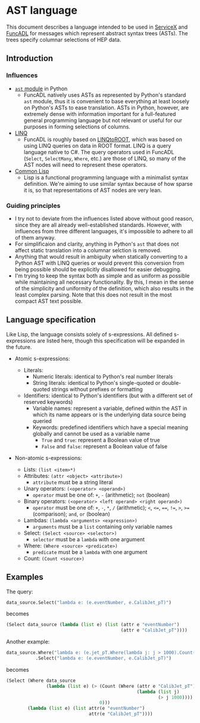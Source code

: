 # AST language

This document describes a language intended to be used in [ServiceX](https://github.com/ssl-hep/ServiceX) and [FuncADL](https://github.com/iris-hep/func_adl) for messages which represent abstract syntax trees (ASTs). The trees specify columnar selections of HEP data.

## Introduction

### Influences

- [`ast` module](https://docs.python.org/3/library/ast.html) in Python
  - FuncADL natively uses ASTs as represented by Python's standard `ast` module, thus it is convenient to base everything at least loosely on Python's ASTs to ease translation. ASTs in Python, however, are extremely dense with information important for a full-featured general programming language but not relevant or useful for our purposes in forming selections of columns.
- [LINQ](https://docs.microsoft.com/en-us/dotnet/csharp/programming-guide/concepts/linq/)
  - FuncADL is roughly based on [LINQtoROOT](https://github.com/gordonwatts/LINQtoROOT), which was based on using LINQ queries on data in ROOT format. LINQ is a query language native to C#. The query operators used in FuncADL (`Select`, `SelectMany`, `Where`, etc.) are those of LINQ, so many of the AST nodes will need to represent these operators.
- [Common Lisp](https://common-lisp.net/)
  - Lisp is a functional programming language with a minimalist syntax definition. We're aiming to use similar syntax because of how sparse it is, so that representations of AST nodes are very lean.

### Guiding principles

- I try not to deviate from the influences listed above without good reason, since they are all already well-established standards. However, with influences from three different languages, it's impossible to adhere to all of them anyway.
- For simplificaion and clarity, anything in Python's `ast` that does not affect static translation into a columnar selction is removed.
- Anything that would result in ambiguity when statically converting to a Python AST with LINQ queries or would prevent this conversion from being possible should be explicitly disallowed for easier debugging.
- I'm trying to keep the syntax both as simple and as uniform as possible while maintaining all necessary functionality. By this, I mean in the sense of the simplicity and uniformity of the definition, which also results in the least complex parsing. Note that this does not result in the most compact AST text possible.

## Language specification

Like Lisp, the language consists solely of s-expressions. All defined s-expressions are listed here, though this specification will be expanded in the future.

- Atomic s-expressions:
  - Literals:
    - Numeric literals: identical to Python's real number literals
    - String literals: identical to Python's single-quoted or double-quoted strings without prefixes or formatting
  - Identifiers: identical to Python's identifiers (but with a different set of reserved keywords)
    - Variable names: represent a variable, defined within the AST in which its name appears or is the underlying data source being queried
    - Keywords: predefined identifiers which have a special meaning globally and cannot be used as a variable name
      - `True` and `true`: represent a Boolean value of true
      - `False` and `false`: represent a Boolean value of false

- Non-atomic s-expressions:
  - Lists: `(list <item>*)`
  - Attributes: `(attr <object> <attribute>)`
    - `attribute` must be a string literal
  - Unary operators: `(<operator> <operand>)`
    - `operator` must be one of: `+`, `-` (arithmetic); `not` (boolean)
  - Binary operators: `(<operator> <left operand> <right operand>)`
    - `operator` must be one of: `+`, `-`, `*`, `/` (arithmetic); `<`, `<=`, `==`, `!=`, `>`, `>=` (comparison); `and`, `or` (boolean)
  - Lambdas: `(lambda <arguments> <expression>)`
    - `arguments` must be a `list` containing only variable names
  - Select: `(Select <source> <selector>)`
    - `selector` must be a `lambda` with one argument
  - Where: `(Where <source> <predicate>)`
    - `predicate` must be a `lambda` with one argument
  - Count: `(Count <source>)`

## Examples

The query:

```python
data_source.Select("lambda e: (e.eventNumber, e.CalibJet_pT)")
```

becomes

```python
(Select data_source (lambda (list e) (list (attr e "eventNumber")
                                           (attr e "CalibJet_pT"))))
```

Another example:

```python
data_source.Where("lambda e: (e.jet_pT.Where(lambda j: j > 1000).Count() > 0"))
           .Select("lambda e: (e.eventNumber, e.CalibJet_pT)")
```

becomes

```python
(Select (Where data_source
               (lambda (list e) (> (Count (Where (attr e "CalibJet_pT")
                                                 (lambda (list j)
                                                         (> j 1000))))
                                   0)))
        (lambda (list e) (list attr(e "eventNumber")
                               attr(e "CalibJet_pT"))))
```
